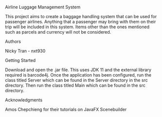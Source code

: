 Airline Luggage Management System

This project aims to create a baggage handling system that can be used for passenger airlines.
Anything that a passenger may bring with them on their trip will be included in this system. 
Items other than the ones mentioned such as parcels and currency will not be considered.

Authors

Nicky Tran - nxt930

Getting Started

Download and open the .jar file. This uses JDK 11 and the external library required is barcode4j.
Once the application has been configured, run the class titled Server which can be found in the Server directory in the src directory.
Then run the class titled Main which can be found in the src directory.

Acknowledgments

Amos Chepchieng for their tutorials on JavaFX Scenebuilder
